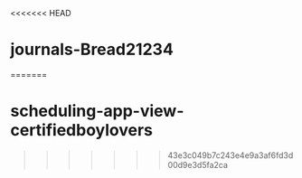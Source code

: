 <<<<<<< HEAD
# journals-Bread21234
=======
# scheduling-app-view-certifiedboylovers
>>>>>>> 43e3c049b7c243e4e9a3af6fd3d00d9e3d5fa2ca
